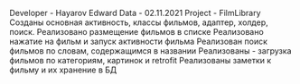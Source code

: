 Developer - Hayarov Edward
Data - 02.11.2021
Project - FilmLibrary
Созданы основная активность, классы фильмов, адаптер, холдер, поиск. Реализовано размещение фильмов в списке
Реализовано нажатие на фильм и запуск активности фильма
Реализован поиск фильмов по словам, содержащимся в названии
Реализованы - загрузка фильмов по категориям, картинок и retrofit
Реализованы заметки к фильму и их хранение в БД
